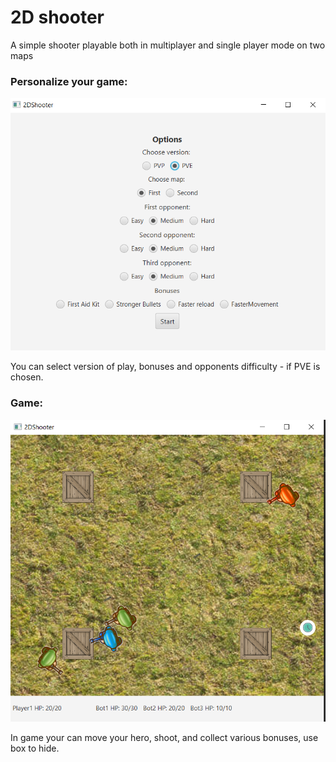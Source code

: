 # 2D shooter

A simple shooter playable both in multiplayer and single player mode on two maps

### Personalize your game:

![img_1.png](img_1.png)

You can select version of play, bonuses and opponents difficulty - if PVE is chosen.

### Game:

![img.png](img.png)

In game your can move your hero, shoot, and collect various bonuses, use box to hide.